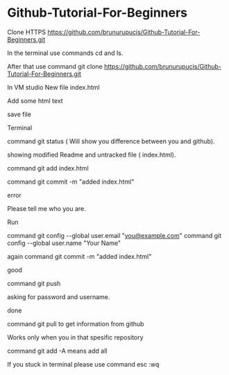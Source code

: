 # Github-Tutorial-For-Beginners

 Clone HTTPS https://github.com/brunurupucis/Github-Tutorial-For-Beginners.git

In the terminal use commands cd and ls. 

After that use command git clone https://github.com/brunurupucis/Github-Tutorial-For-Beginners.git

In VM studio
New file index.html

Add some html text

save file 

Terminal

command git status ( Will show you difference between you and github).


showing modified Readme and 
untracked file ( index.html). 


command git add index.html 

command git commit -m "added index.html"

error 

 Please tell me who you are.

Run

   command git config --global user.email "you@example.com"
  command git config --global user.name "Your Name"
 
 again command git commit -m "added index.html"

 good 

 command git push

 asking for password and username. 

 done

 command git pull  to get information from github

 Works only when you in that spesific repository 

 command git add -A means add all 

 If you stuck in terminal please use command esc :wq